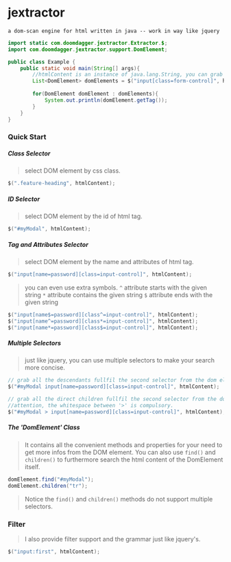 jextractor
==========

	a dom-scan engine for html written in java -- work in way like jquery

```java
import static com.doomdagger.jextractor.Extractor.$;
import com.doomdagger.jextractor.support.DomElement;

public class Example {
	public static void main(String[] args){
		//htmlContent is an instance of java.lang.String, you can grab a snnipet of html by using HttpClient from Apache Projects
		List<DomElement> domElements = $("input[class=form-control]", htmlContent);
		
		for(DomElement domElement : domElements){
			System.out.println(domElement.getTag());
		}
	}
}
```

### Quick Start

##### Class Selector

>select DOM element by css class.

```java
$(".feature-heading", htmlContent);
```

##### ID Selector

>select DOM element by the id of html tag.

```java
$("#myModal", htmlContent);
```

##### Tag and Attributes Selector

>select DOM element by the name and attributes of html tag.

```java
$("input[name=password][class=input-control]", htmlContent);
```

>you can even use extra symbols.
> `^` attribute starts with the given string
> `*` attribute contains the given string
> `$` attribute ends with the given string

```java
$("input[name$=password][class^=input-control]", htmlContent);
$("input[name^=password][class*=input-control]", htmlContent);
$("input[name*=password][class$=input-control]", htmlContent);
```

##### Multiple Selectors

>just like jquery, you can use multiple selectors to make your search more concise.

```java
// grab all the descendants fullfil the second selector from the dom elements fullfil the first selector
$("#myModal input[name=password][class=input-control]", htmlContent); 

// grab all the direct children fullfil the second selector from the dom elements fullfil the first selector
//attention, the whitespace between '>' is compulsory.
$("#myModal > input[name=password][class=input-control]", htmlContent); 
```

##### The 'DomElement' Class

>It contains all the convenient methods and properties for your need to get more infos from the DOM element.
>You can also use `find()` and `children()` to furthermore search the html content of the DomElement itself.
```java
domElement.find("#myModal");
domElement.children("tr");
```

>Notice the `find()` and `children()` methods do not support multiple selectors.

### Filter

> I also provide filter support and the grammar just like jquery's.

```java
$("input:first", htmlContent);
```

